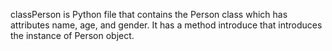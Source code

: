 classPerson is Python file that contains the Person class which has attributes
name, age, and gender. It has a method introduce that introduces the instance of Person object.